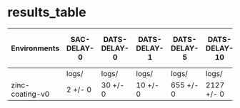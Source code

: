 # results_table
| Environments  |SAC-DELAY-0|DATS-DELAY-0|DATS-DELAY-1|DATS-DELAY-5|DATS-DELAY-10|DATS-DELAY-20|DATS-DELAY-100-GPU|
|---------------|-----------|------------|------------|------------|-------------|-------------|------------------|
|               |logs/      |logs/       |logs/       |logs/       |logs/        |logs/        |logs/             |
|zinc-coating-v0|2 +/- 0    |30 +/- 0    |10 +/- 0    |655 +/- 0   |2127 +/- 0   |936 +/- 0    |48 +/- 0          |
